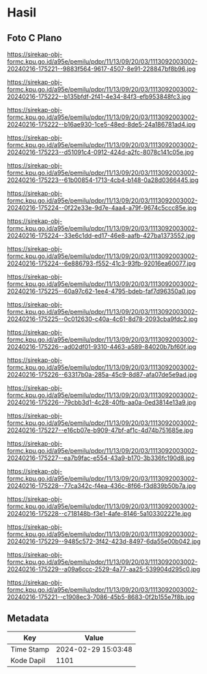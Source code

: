# Hasil

## Foto C Plano

https://sirekap-obj-formc.kpu.go.id/a95e/pemilu/pdpr/11/13/09/20/03/1113092003002-20240216-175221--9883f564-9617-4507-8e91-228847bf8b96.jpg

https://sirekap-obj-formc.kpu.go.id/a95e/pemilu/pdpr/11/13/09/20/03/1113092003002-20240216-175222--b135bfdf-2f41-4e34-84f3-efb953848fc3.jpg

https://sirekap-obj-formc.kpu.go.id/a95e/pemilu/pdpr/11/13/09/20/03/1113092003002-20240216-175222--b16ae930-1ce5-48ed-8de5-24a186781ad4.jpg

https://sirekap-obj-formc.kpu.go.id/a95e/pemilu/pdpr/11/13/09/20/03/1113092003002-20240216-175223--d51091c4-0912-424d-a2fc-8078c141c05e.jpg

https://sirekap-obj-formc.kpu.go.id/a95e/pemilu/pdpr/11/13/09/20/03/1113092003002-20240216-175223--61b00854-1713-4cb4-b148-0a28d0366445.jpg

https://sirekap-obj-formc.kpu.go.id/a95e/pemilu/pdpr/11/13/09/20/03/1113092003002-20240216-175224--0f22e33e-9d7e-4aa4-a79f-9674c5ccc85e.jpg

https://sirekap-obj-formc.kpu.go.id/a95e/pemilu/pdpr/11/13/09/20/03/1113092003002-20240216-175224--33e6c1dd-ed17-46e8-aafb-427ba1373552.jpg

https://sirekap-obj-formc.kpu.go.id/a95e/pemilu/pdpr/11/13/09/20/03/1113092003002-20240216-175224--6e886793-f552-41c3-93fb-92016ea60077.jpg

https://sirekap-obj-formc.kpu.go.id/a95e/pemilu/pdpr/11/13/09/20/03/1113092003002-20240216-175225--60a97c62-1ee4-4795-bdeb-faf7d96350a0.jpg

https://sirekap-obj-formc.kpu.go.id/a95e/pemilu/pdpr/11/13/09/20/03/1113092003002-20240216-175225--0c012630-c40a-4c61-8d78-2093cba9fdc2.jpg

https://sirekap-obj-formc.kpu.go.id/a95e/pemilu/pdpr/11/13/09/20/03/1113092003002-20240216-175226--ad02df01-9310-4463-a589-84020b7bf60f.jpg

https://sirekap-obj-formc.kpu.go.id/a95e/pemilu/pdpr/11/13/09/20/03/1113092003002-20240216-175226--63317b0a-285a-45c9-8d87-afa07de5e9ad.jpg

https://sirekap-obj-formc.kpu.go.id/a95e/pemilu/pdpr/11/13/09/20/03/1113092003002-20240216-175226--79cbb3d1-4c28-40fb-aa0a-0ed3814e13a9.jpg

https://sirekap-obj-formc.kpu.go.id/a95e/pemilu/pdpr/11/13/09/20/03/1113092003002-20240216-175227--e16cb07e-b909-47bf-af1c-4d74b751685e.jpg

https://sirekap-obj-formc.kpu.go.id/a95e/pemilu/pdpr/11/13/09/20/03/1113092003002-20240216-175227--ea7b9fac-e554-43a9-b170-3b336fc190d8.jpg

https://sirekap-obj-formc.kpu.go.id/a95e/pemilu/pdpr/11/13/09/20/03/1113092003002-20240216-175228--77ca342c-f4ea-436c-8f66-f3d839b50b7a.jpg

https://sirekap-obj-formc.kpu.go.id/a95e/pemilu/pdpr/11/13/09/20/03/1113092003002-20240216-175228--c718148b-f3e1-4afe-8146-5a103302221e.jpg

https://sirekap-obj-formc.kpu.go.id/a95e/pemilu/pdpr/11/13/09/20/03/1113092003002-20240216-175229--9485c572-3f42-423d-8497-6da55e00b042.jpg

https://sirekap-obj-formc.kpu.go.id/a95e/pemilu/pdpr/11/13/09/20/03/1113092003002-20240216-175229--a09a6ccc-2529-4a77-aa25-539904d295c0.jpg

https://sirekap-obj-formc.kpu.go.id/a95e/pemilu/pdpr/11/13/09/20/03/1113092003002-20240216-175221--c1908ec3-7086-45b5-8683-0f2b155e7f8b.jpg


## Metadata

| Key        | Value               |
| ---------- | ------------------- |
| Time Stamp | 2024-02-29 15:03:48 |
| Kode Dapil | 1101                |



